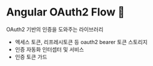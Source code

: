 # Angular OAuth2 Flow 🫧

OAuth2 기반의 인증을 도와주는 라이브러리

- 엑세스 토큰, 리프레시토큰 등 oauth2 bearer 토큰 스토리지
- 인증 자동화 인터셉터 및 서비스
- 인증 토큰 가드